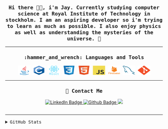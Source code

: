 
<h3 style ="text-align:center"><samp> Hi there 👋🏾, i'm Jay. Currently studying computer science at Royal Institute of Technology in stockholm. 
  I am an aspiring developer so i'm trying to learn as much as possible. I also enjoy physics as well as understanding the mysteries of the universe. 📡  </samp></h3>

---

<h3 align="center"><samp> :hammer_and_wrench: Languages and Tools </samp></h3> 
<div align="center">
  <img height="30" src="https://github.com/devicons/devicon/blob/master/icons/java/java-original.svg" title="Java" alt="Java" width="40" height="40"/>&nbsp;
  <img height="30" src="https://github.com/devicons/devicon/blob/master/icons/c/c-original.svg" title="C-program" alt="c" width="40" height="40"/>&nbsp;
  <img height="30" src="https://github.com/devicons/devicon/blob/master/icons/react/react-original-wordmark.svg" title="React" alt="React" width="40" height="40"/>&nbsp;
  <img height="30" src="https://github.com/devicons/devicon/blob/master/icons/css3/css3-original.svg"  title="CSS3" alt="CSS" width="40" height="40"/>&nbsp;
  <img height="30" src="https://github.com/devicons/devicon/blob/master/icons/html5/html5-original.svg" title="HTML5" alt="HTML" width="40" height="40"/>&nbsp;
  <img height="30" src="https://github.com/devicons/devicon/blob/master/icons/javascript/javascript-original.svg" title="JavaScript" alt="JavaScript" width="40" height="40"/>&nbsp;
  <img height="30" src="https://github.com/devicons/devicon/blob/master/icons/firebase/firebase-plain-wordmark.svg" title="Firebase" alt="Firebase" width="40" height="40"/>&nbsp;
  <img height="30" src="https://github.com/devicons/devicon/blob/master/icons/mysql/mysql-original.svg" title="MySQL"  alt="MySQL" width="40" height="40"/>&nbsp;
  <img height="30" src="https://github.com/devicons/devicon/blob/master/icons/git/git-original.svg" title="Git" **alt="Git" width="40" height="40"/>
</div>

---

<h3 align="center"><samp>💬 Contact Me</samp></h3> 
<div id="badges" align="center">
  <a href="https://www.linkedin.com/in/jabez-otieno-46bbb71b5/">
    <img src="https://img.shields.io/badge/LinkedIn-blueviolet?style=for-the-badge&logo=LinkedIn&logoColor=white" alt="LinkedIn Badge"/>
  </a>
  <a href="https://github.com/Jakunot">
    <img src="https://img.shields.io/badge/Github-blueviolet?style=for-the-badge&logo=Github&logoColor=white" alt="Github Badge"/>
  </a>
  <a href="mailto: jabkun@gmail.com"> <img src="https://img.shields.io/badge/e‑mail-blueviolet?style=for-the-badge&logo=GMail&logoColor=white"/></a>
</div>
<br>

---

<details>
  <summary><samp>GitHub Stats</samp></summary>
  <p align="center">
 
 <a href="https://github.com/anuraghazra/github-readme-stats"><img align="center" width="400px" height="148px" src="https://github-readme-stats.vercel.app/api?username=Jakunot&show_icons=true&      include_all_commits=true&theme=graywhite&hide_border=true" alt="Anurag's github stats" /></a> <br>
    <a href="https://github.com/anuraghazra/github-readme-stats"><img align="center" width="400px" height="148px" src="https://github-readme-stats.vercel.app/api/top-langs/?username=Jakunot&layout=compact&theme=graywhite&hide_border=true" /></a> 
  </p>
 </details>

